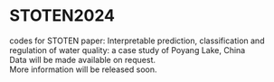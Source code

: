# STOTEN2024
codes for STOTEN paper: Interpretable prediction, classification and regulation of water quality: a case study of Poyang Lake, China\
Data will be made available on request. \
More information will be released soon.
